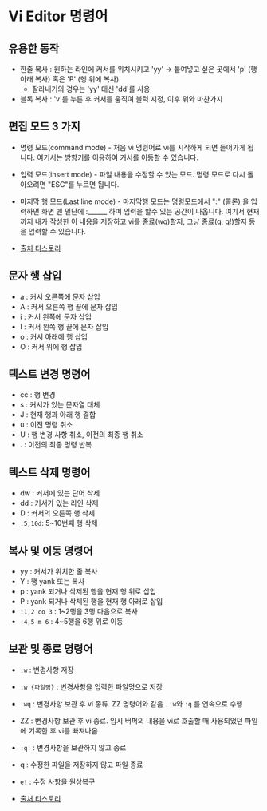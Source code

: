 # Vi Editor 명령어

## 유용한 동작

- 한줄 복사 : 원하는 라인에 커서를 위치시키고 'yy' -> 붙여넣고 싶은 곳에서 'p' (행 아래 복사) 혹은 'P' (행 위에 복사)
  - 잘라내기의 경우는 'yy' 대신 'dd'를 사용
- 블록 복사 : 'v'를 누른 후 커서를 움직여 블럭 지정, 이후 위와 마찬가지

## 편집 모드 3 가지

- 명령 모드(command mode) - 처음 vi 명령어로 vi를 시작하게 되면 들어가게 됩니다. 여기서는 방향키를 이용하여 커서를 이동할 수 있습니다.
- 입력 모드(insert mode) - 파일 내용을 수정할 수 있는 모드. 명령 모드로 다시 돌아오려면 "ESC"를 누르면 됩니다.  
- 마지막 행 모드(Last line mode) - 마지막행 모드는 명령모드에서 ":" (콜론) 을 입력하면 화면 맨 밑단에 :______ 하며 입력을 할수 있는 공간이 나옵니다. 여기서 현재까지 내가 작성한 이 내용을 저장하고 vi를 종료(wq)할지, 그냥 종료(q, q!)할지 등을 입력할 수 있습니다.

- [출처 티스토리](https://blockdmask.tistory.com/25)

## 문자 행 삽입

- a : 커서 오른쪽에 문자 삽입
- A : 커서 오른쪽 행 끝에 문자 삽입
- i : 커서 왼쪽에 문자 삽입
- I : 커서 왼쪽 행 끝에 문자 삽입
- o : 커서 아래에 행 삽입
- O : 커서 위에 행 삽입

## 텍스트 변경 명령어

- cc : 행 변경
- s : 커서가 있는 문자열 대체
- J : 현재 행과 아래 행 결합
- u : 이전 명령 취소
- U : 행 변경 사항 취소, 이전의 최종 행 취소
- . : 이전의 최종 명령 반복

## 텍스트 삭제 명령어

- dw : 커서에 있는 단어 삭제
- dd : 커서가 있는 라인 삭제
- D : 커서의 오른쪽 행 삭제
- `:5,10d`: 5~10번째 행 삭제

## 복사 및 이동 명령어

- yy : 커서가 위치한 줄 복사
- Y : 행 yank 또는 복사
- p : yank 되거나 삭제된 행을 현재 행 위로 삽입
- P : yank 되거나 삭제된 행을 현재 행 아래로 삽입
- `:1,2 co 3` : 1~2행을 3행 다음으로 복사
- `:4,5 m 6` : 4~5행을 6행 위로 이동

## 보관 및 종료 명령어

- `:w` : 변경사항 저장
- `:w {파일명}` : 변경사항을 입력한 파일명으로 저장
- `:wq` : 변경사항 보관 후 vi 종류. ZZ 명령어와 같음 . `:w`와 `:q` 를 연속으로 수행
- ZZ : 변경사항 보관 후 vi 종료. 임시 버퍼의 내용을 vi로 호출할 때 사용되었던 파일에 기록한 후 vi를 빠져나옴
- `:q!` : 변경사항을 보관하지 않고 종료
- q : 수정한 파일을 저장하지 않고 파일 종료
- `e!` : 수정 사항을 원상복구

- [출처 티스토리](https://iamfreeman.tistory.com/entry/vi-vim-%ED%8E%B8%EC%A7%91%EA%B8%B0-%EB%AA%85%EB%A0%B9%EC%96%B4-%EC%A0%95%EB%A6%AC-%EB%8B%A8%EC%B6%95%ED%82%A4-%EB%AA%A8%EC%9D%8C-%EB%AA%A9%EB%A1%9D)
